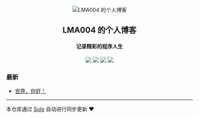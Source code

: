 <p align="center"><img alt="LMA004 的个人博客" src="https://static.b3log.org/images/brand/solo-32.png"></p><h2 align="center">
LMA004 的个人博客
</h2>

<h4 align="center">记录精彩的程序人生</h4>
<p align="center"><a title="LMA004 的个人博客" target="_blank" href="https://github.com/LMA004/solo-blog"><img src="https://img.shields.io/github/last-commit/LMA004/solo-blog.svg?style=flat-square&color=FF9900"></a>
<a title="GitHub repo size in bytes" target="_blank" href="https://github.com/LMA004/solo-blog"><img src="https://img.shields.io/github/repo-size/LMA004/solo-blog.svg?style=flat-square"></a>
<a title="Solo Version" target="_blank" href="https://github.com/b3log/solo/releases"><img src="https://img.shields.io/badge/solo-3.6.4-f1e05a.svg?style=flat-square&color=blueviolet"></a>
<a title="Hits" target="_blank" href="https://github.com/b3log/hits"><img src="https://hits.b3log.org/LMA004/solo-blog.svg"></a></p>

### 最新

* [世界，你好！](http://www.youngwrite.com/hello-solo)



---

本仓库通过 [Solo](https://github.com/b3log/solo) 自动进行同步更新 ❤️ 